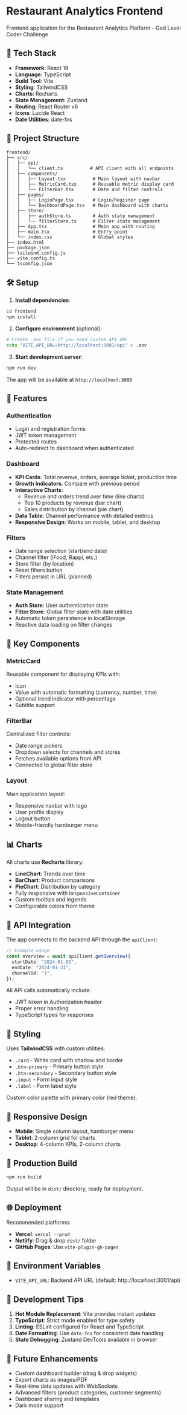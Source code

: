 # Restaurant Analytics Frontend

Frontend application for the Restaurant Analytics Platform - God Level Coder Challenge

## 🚀 Tech Stack

- **Framework**: React 18
- **Language**: TypeScript
- **Build Tool**: Vite
- **Styling**: TailwindCSS
- **Charts**: Recharts
- **State Management**: Zustand
- **Routing**: React Router v6
- **Icons**: Lucide React
- **Date Utilities**: date-fns

## 📁 Project Structure

```
frontend/
├── src/
│   ├── api/
│   │   └── client.ts          # API client with all endpoints
│   ├── components/
│   │   ├── Layout.tsx          # Main layout with navbar
│   │   ├── MetricCard.tsx      # Reusable metric display card
│   │   └── FilterBar.tsx       # Date and filter controls
│   ├── pages/
│   │   ├── LoginPage.tsx       # Login/Register page
│   │   └── DashboardPage.tsx   # Main dashboard with charts
│   ├── store/
│   │   ├── authStore.ts        # Auth state management
│   │   └── filterStore.ts      # Filter state management
│   ├── App.tsx                 # Main app with routing
│   ├── main.tsx                # Entry point
│   └── index.css               # Global styles
├── index.html
├── package.json
├── tailwind.config.js
├── vite.config.ts
└── tsconfig.json
```

## 🛠️ Setup

1. **Install dependencies**:

```bash
cd frontend
npm install
```

2. **Configure environment** (optional):

```bash
# Create .env file if you need custom API URL
echo "VITE_API_URL=http://localhost:3001/api" > .env
```

3. **Start development server**:

```bash
npm run dev
```

The app will be available at `http://localhost:3000`

## 🎨 Features

### Authentication

- Login and registration forms
- JWT token management
- Protected routes
- Auto-redirect to dashboard when authenticated

### Dashboard

- **KPI Cards**: Total revenue, orders, average ticket, production time
- **Growth Indicators**: Compare with previous period
- **Interactive Charts**:
  - Revenue and orders trend over time (line charts)
  - Top 10 products by revenue (bar chart)
  - Sales distribution by channel (pie chart)
- **Data Table**: Channel performance with detailed metrics
- **Responsive Design**: Works on mobile, tablet, and desktop

### Filters

- Date range selection (start/end date)
- Channel filter (iFood, Rappi, etc.)
- Store filter (by location)
- Reset filters button
- Filters persist in URL (planned)

### State Management

- **Auth Store**: User authentication state
- **Filter Store**: Global filter state with date utilities
- Automatic token persistence in localStorage
- Reactive data loading on filter changes

## 🎯 Key Components

### MetricCard

Reusable component for displaying KPIs with:

- Icon
- Value with automatic formatting (currency, number, time)
- Optional trend indicator with percentage
- Subtitle support

### FilterBar

Centralized filter controls:

- Date range pickers
- Dropdown selects for channels and stores
- Fetches available options from API
- Connected to global filter store

### Layout

Main application layout:

- Responsive navbar with logo
- User profile display
- Logout button
- Mobile-friendly hamburger menu

## 📊 Charts

All charts use **Recharts** library:

- **LineChart**: Trends over time
- **BarChart**: Product comparisons
- **PieChart**: Distribution by category
- Fully responsive with `ResponsiveContainer`
- Custom tooltips and legends
- Configurable colors from theme

## 🔐 API Integration

The app connects to the backend API through the `apiClient`:

```typescript
// Example usage
const overview = await apiClient.getOverview({
  startDate: "2024-01-01",
  endDate: "2024-01-31",
  channelId: "1",
});
```

All API calls automatically include:

- JWT token in Authorization header
- Proper error handling
- TypeScript types for responses

## 🎨 Styling

Uses **TailwindCSS** with custom utilities:

- `.card` - White card with shadow and border
- `.btn-primary` - Primary button style
- `.btn-secondary` - Secondary button style
- `.input` - Form input style
- `.label` - Form label style

Custom color palette with primary color (red theme).

## 📱 Responsive Design

- **Mobile**: Single column layout, hamburger menu
- **Tablet**: 2-column grid for charts
- **Desktop**: 4-column KPIs, 2-column charts

## 🚢 Production Build

```bash
npm run build
```

Output will be in `dist/` directory, ready for deployment.

## 🌐 Deployment

Recommended platforms:

- **Vercel**: `vercel --prod`
- **Netlify**: Drag & drop `dist/` folder
- **GitHub Pages**: Use `vite-plugin-gh-pages`

## 🔧 Environment Variables

- `VITE_API_URL`: Backend API URL (default: http://localhost:3001/api)

## 🧪 Development Tips

1. **Hot Module Replacement**: Vite provides instant updates
2. **TypeScript**: Strict mode enabled for type safety
3. **Linting**: ESLint configured for React and TypeScript
4. **Date Formatting**: Use `date-fns` for consistent date handling
5. **State Debugging**: Zustand DevTools available in browser

## 📝 Future Enhancements

- Custom dashboard builder (drag & drop widgets)
- Export charts as images/PDF
- Real-time data updates with WebSockets
- Advanced filters (product categories, customer segments)
- Dashboard sharing and templates
- Dark mode support
